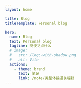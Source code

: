 ```yaml
---
layout: home

title: Blog
titleTemplate: Personal blog

hero:
  name: Blog
  text: Personal blog
  tagline: 随便记点什么
  # image:
  #   src: /logo-with-shadow.png
  #   alt: Vite
  actions:
    - theme: brand
      text: 笔记
      link: /note/类型体操通关秘籍
---
```


<!-- <script setup>
import Countdown from './components/Countdown.vue'
</script>
<Countdown /> -->
